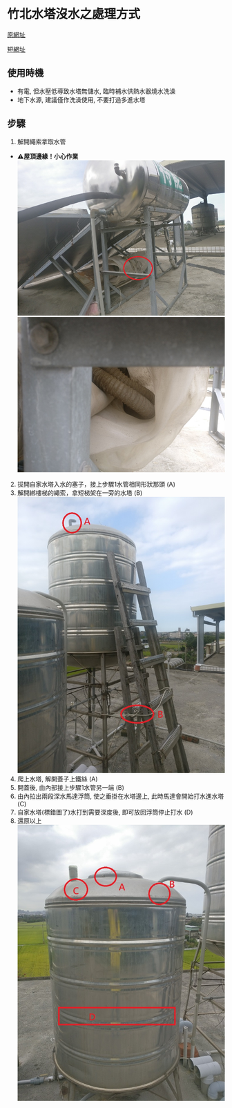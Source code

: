 # 竹北水塔沒水之處理方式
[原網址](https://github.com/fg29/fg29.github.io/blob/master/index.md)

[短網址](https://fg29.github.io/)

## 使用時機 
  * 有電, 但水壓低導致水塔無儲水, 臨時補水供熱水器燒水洗澡
  * 地下水源, 建議僅作洗澡使用, 不要打過多進水塔

## 步驟
 1. 解開繩索拿取水管
 * :warning:**屋頂邊緣！小心作業**
      ![圖1](/img/001.jpg)
      ![圖2](/img/002.jpg)
 2. 拔開自家水塔入水的塞子，接上步驟1水管相同形狀那頭 (A)
 3. 解開綁樓梯的繩索，拿短梯架在一旁的水塔 (B)
      ![圖3](/img/003.jpg)
 4. 爬上水塔, 解開蓋子上鐵絲 (A)
 5. 開蓋後, 由內部接上步驟1水管另一端 (B)
 6. 由內拉出兩段深水馬達浮筒, 使之垂掛在水塔邊上, 此時馬達會開始打水進水塔 (C)
 7. 自家水塔(標錯圖了)水打到需要深度後, 即可放回浮筒停止打水 (D)
 8. 還原以上
      ![圖4](/img/004.jpg)

